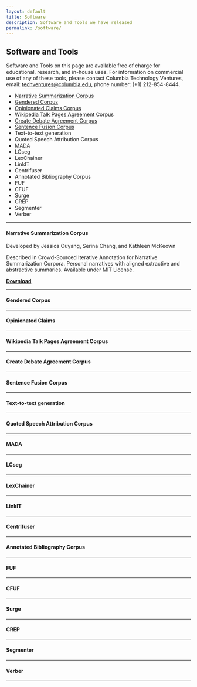 ```yaml
---
layout: default
title: Software
description: Software and Tools we have released
permalink: /software/
---
```

## Software and Tools
Software and Tools on this page are available free of charge for educational, research, and in-house uses. For information on commercial use of any of these tools, please contact Columbia Technology Ventures, email: techventures@columbia.edu, phone number: (+1) 212-854-8444.

- [Narrative Summarization Corpus](#narrative-summarization-corpus)
- [Gendered Corpus](#gendered-corpus)
- [Opinionated Claims Corpus](#opinionated-claims)
- [Wikipedia Talk Pages Agreement Corpus](#wikipedia-talk-pages-agreement-corpus)
- [Create Debate Agreement Corpus](#create-debate-agreement-corpus)
- [Sentence Fusion Corpus](#sentence-fusion-corpus)
- Text-to-text generation
- Quoted Speech Attribution Corpus
- MADA
- LCseg
- LexChainer
- LinkIT
- Centrifuser
- Annotated Bibliography Corpus
- FUF
- CFUF
- Surge
- CREP
- Segmenter
- Verber

---
#### Narrative Summarization Corpus
Developed by Jessica Ouyang, Serina Chang, and Kathleen McKeown

Described in Crowd-Sourced Iterative Annotation for Narrative Summarization Corpora. Personal narratives with aligned extractive and abstractive summaries. Available under MIT License.

[**Download**](http://www.cs.columbia.edu/nlp/tools/narrative_summarization_corpus/data.zip)

---

#### Gendered Corpus

---

#### Opinionated Claims 

---

#### Wikipedia Talk Pages Agreement Corpus

---

#### Create Debate Agreement Corpus

---

#### Sentence Fusion Corpus

---

#### Text-to-text generation

---

#### Quoted Speech Attribution Corpus

---

#### MADA

---

#### LCseg

---

#### LexChainer

---

#### LinkIT

---

#### Centrifuser

---

#### Annotated Bibliography Corpus

---

#### FUF

---

#### CFUF

---

#### Surge

---

#### CREP

---

#### Segmenter

---

#### Verber

---
